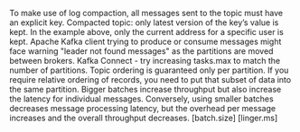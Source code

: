 To make use of log compaction, all messages sent to the topic must have an explicit key.
Compacted topic: only latest version of the key’s value is kept. In the example above, only the current address for a specific user is kept.
Apache Kafka client trying to produce or consume messages might face warning "leader not found messages" as the partitions are moved between brokers.
Kafka Connect -  try increasing tasks.max to match the number of partitions.
Topic ordering is guaranteed only per partition. If you require relative ordering of records, you need to put that subset of data into the same partition.
Bigger batches increase throughput but also increase the latency for individual messages. Conversely, using smaller batches decreases message processing latency, but the overhead per message increases and the overall throughput decreases. [batch.size] [linger.ms]